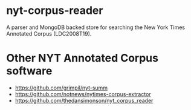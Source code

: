 # nyt-corpus-reader

A parser and MongoDB backed store for searching the New York Times
Annotated Corpus (LDC2008T19).

# Other NYT Annotated Corpus software

* https://github.com/grimpil/nyt-summ
* https://github.com/notnews/nytimes-corpus-extractor
* https://github.com/thedansimonson/nyt_corpus_reader
